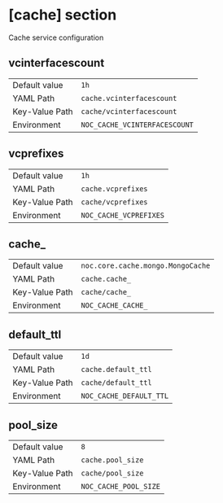 # [cache] section

Cache service configuration

## vcinterfacescount

|                |                               |
| -------------- | ----------------------------- |
| Default value  | `1h`                          |
| YAML Path      | `cache.vcinterfacescount`     |
| Key-Value Path | `cache/vcinterfacescount`     |
| Environment    | `NOC_CACHE_VCINTERFACESCOUNT` |

## vcprefixes

|                |                        |
| -------------- | ---------------------- |
| Default value  | `1h`                   |
| YAML Path      | `cache.vcprefixes`     |
| Key-Value Path | `cache/vcprefixes`     |
| Environment    | `NOC_CACHE_VCPREFIXES` |

## cache\_

|                |                                   |
| -------------- | --------------------------------- |
| Default value  | `noc.core.cache.mongo.MongoCache` |
| YAML Path      | `cache.cache_`                    |
| Key-Value Path | `cache/cache_`                    |
| Environment    | `NOC_CACHE_CACHE_`                |

## default_ttl

|                |                         |
| -------------- | ----------------------- |
| Default value  | `1d`                    |
| YAML Path      | `cache.default_ttl`     |
| Key-Value Path | `cache/default_ttl`     |
| Environment    | `NOC_CACHE_DEFAULT_TTL` |

## pool_size

|                |                       |
| -------------- | --------------------- |
| Default value  | `8`                   |
| YAML Path      | `cache.pool_size`     |
| Key-Value Path | `cache/pool_size`     |
| Environment    | `NOC_CACHE_POOL_SIZE` |
